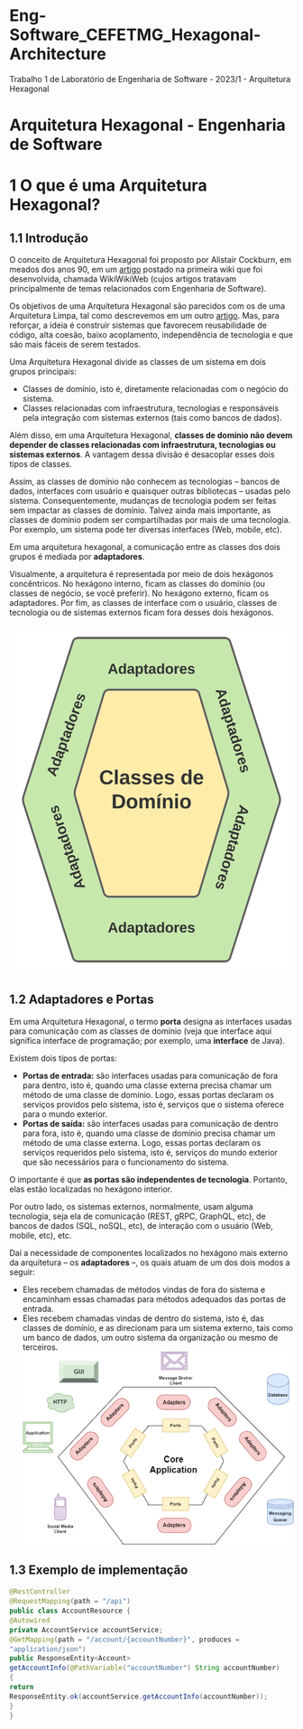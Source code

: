 # Eng-Software_CEFETMG_Hexagonal-Architecture
Trabalho 1 de Laboratório de Engenharia de Software - 2023/1 - Arquitetura Hexagonal
# Arquitetura Hexagonal - Engenharia de Software

# 1 O que é uma Arquitetura Hexagonal?

## 1.1 Introdução

O conceito de Arquitetura Hexagonal foi proposto por Alistair Cockburn, em meados dos anos 90, em um [artigo](http://wiki.c2.com/?HexagonalArchitecture) postado na primeira wiki que foi desenvolvida, chamada WikiWikiWeb (cujos artigos tratavam principalmente de temas relacionados com Engenharia de Software).

Os objetivos de uma Arquitetura Hexagonal são parecidos com os de uma Arquitetura Limpa, tal como descrevemos em um outro [artigo](https://engsoftmoderna.info/artigos/arquitetura-limpa.html). Mas, para reforçar, a ideia é construir sistemas que favorecem reusabilidade de código, alta coesão, baixo acoplamento, independência de tecnologia e que são mais fáceis de serem testados.

Uma Arquitetura Hexagonal divide as classes de um sistema em dois grupos principais:

- Classes de domínio, isto é, diretamente relacionadas com o negócio do sistema.
- Classes relacionadas com infraestrutura, tecnologias e responsáveis pela integração com sistemas externos (tais como bancos de dados).

Além disso, em uma Arquitetura Hexagonal, **classes de domínio não devem depender de classes relacionadas com infraestrutura, tecnologias ou sistemas externos**. A vantagem dessa divisão é desacoplar esses dois tipos de classes.

Assim, as classes de domínio não conhecem as tecnologias – bancos de dados, interfaces com usuário e quaisquer outras bibliotecas – usadas pelo sistema. Consequentemente, mudanças de tecnologia podem ser feitas sem impactar as classes de domínio. Talvez ainda mais importante, as classes de domínio podem ser compartilhadas por mais de uma tecnologia. Por exemplo, um sistema pode ter diversas interfaces (Web, mobile, etc).

Em uma arquitetura hexagonal, a comunicação entre as classes dos dois grupos é mediada por **adaptadores**.

Visualmente, a arquitetura é representada por meio de dois hexágonos concêntricos. No hexágono interno, ficam as classes do domínio (ou classes de negócio, se você preferir). No hexágono externo, ficam os adaptadores. Por fim, as classes de interface com o usuário, classes de tecnologia ou de sistemas externos ficam fora desses dois hexágonos.

![arquitetura-hexagonal](arquitetura-hexagonal.svg)

## 1.2 Adaptadores e Portas

Em uma Arquitetura Hexagonal, o termo **porta** designa as interfaces usadas para comunicação com as classes de domínio (veja que interface aqui significa interface de programação; por exemplo, uma **interface** de Java).

Existem dois tipos de portas:

- **Portas de entrada:** são interfaces usadas para comunicação de fora para dentro, isto é, quando uma classe externa precisa chamar um método de uma classe de domínio. Logo, essas portas declaram os serviços providos pelo sistema, isto é, serviços que o sistema oferece para o mundo exterior.
- **Portas de saída:** são interfaces usadas para comunicação de dentro para fora, isto é, quando uma classe de domínio precisa chamar um método de uma classe externa. Logo, essas portas declaram os serviços requeridos pelo sistema, isto é, serviços do mundo exterior que são necessários para o funcionamento do sistema.

O importante é que **as portas são independentes de tecnologia**. Portanto, elas estão localizadas no hexágono interior.

Por outro lado, os sistemas externos, normalmente, usam alguma tecnologia, seja ela de comunicação (REST, gRPC, GraphQL, etc), de bancos de dados (SQL, noSQL, etc), de interação com o usuário (Web, mobile, etc), etc.

Daí a necessidade de componentes localizados no hexágono mais externo da arquitetura – os **adaptadores** –, os quais atuam de um dos dois modos a seguir:

- Eles recebem chamadas de métodos vindas de fora do sistema e
  encaminham essas chamadas para métodos adequados das portas de entrada.
- Eles recebem chamadas vindas de dentro do sistema, isto é, das classes de domínio, e as direcionam para um sistema externo, tais como um banco de dados, um outro sistema da organização ou mesmo de terceiros.
![hex-ports-adapters](img.png)
## 1.3 Exemplo de implementação


```java
@RestController
@RequestMapping(path = "/api")
public class AccountResource {
@Autowired
private AccountService accountService;
@GetMapping(path = "/account/{accountNumber}", produces =
"application/json")
public ResponseEntity<Account>
getAccountInfo(@PathVariable("accountNumber") String accountNumber)
{
return
ResponseEntity.ok(accountService.getAccountInfo(accountNumber));
}
}

```

